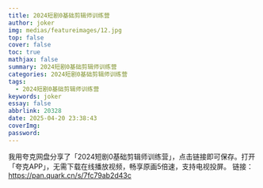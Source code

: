 ```yaml
---
title: 2024短剧0基础剪辑师训练营
author: joker
img: medias/featureimages/12.jpg
top: false
cover: false
toc: true
mathjax: false
summary: 2024短剧0基础剪辑师训练营
categories: 2024短剧0基础剪辑师训练营
tags:
  - 2024短剧0基础剪辑师训练营
keywords: joker
essay: false
abbrlink: 20328
date: 2025-04-20 23:38:43
coverImg:
password:
---
```


我用夸克网盘分享了「2024短剧0基础剪辑师训练营」，点击链接即可保存。打开「夸克APP」，无需下载在线播放视频，畅享原画5倍速，支持电视投屏。
链接：https://pan.quark.cn/s/7fc79ab2d43c

